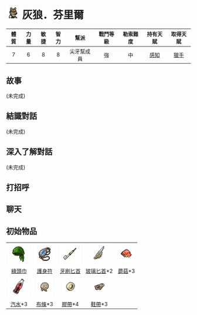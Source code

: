 # ![img](images/Wolf.png) 灰狼．芬里爾

|體質|力量|敏捷|智力|幫派|戰鬥等級|勒索難度|持有天賦|取得天賦|
|:--:|:--:|:--:|:--:|:--:|:--:|:--:|:--:|:--:|
|7|6|8|8|尖牙幫成員|強|中|[感知](技能.md#感知)|[獵手](技能.md#獵手)|

## 故事

(未完成)

## 結識對話

(未完成)

## 深入了解對話

(未完成)


## 打招呼

## 聊天

## 初始物品

||||||
|:--:|:--:|:--:|:--:|:--:|
| ![img](images/item_pic_LTJ.png) | ![img](images/item_pic_HYHSF.png) | ![img](images/item_pic_YSBS.png) | ![img](images/item_pic_BLBS.png) | ![img](images/item_pic_HMG.png) |
| [綠頭巾](道具.md#綠頭巾) | [護身符](道具.md#護身符) | [牙刷匕首](道具.md#牙刷匕首) | [玻璃匕首](道具.md#玻璃匕首)*2 | [蘑菇](道具.md#蘑菇)*3 |
| ![img](images/item_pic_QS2.png) | ![img](images/item_pic_BT.png) | ![img](images/item_pic_JD.png) | ![img](images/item_pic_XD.png) |  |
| [汽水](道具.md#汽水)*3 | [布條](道具.md#布條)*3 | [膠帶](道具.md#膠帶)*4 | [鞋帶](道具.md#鞋帶)*3 |  |

